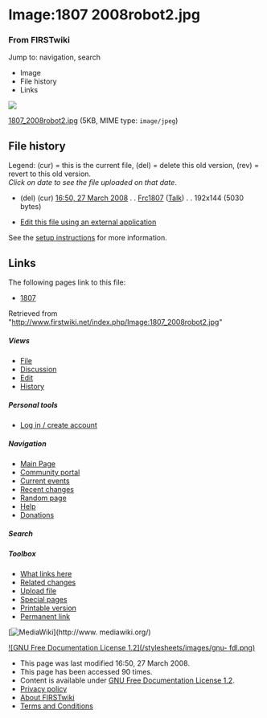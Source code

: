 

# Image:1807 2008robot2.jpg

### From FIRSTwiki

Jump to: navigation, search

  * Image
  * File history
  * Links

![](/media/8/82/1807_2008robot2.jpg)

[1807_2008robot2.jpg](/media/8/82/1807_2008robot2.jpg "1807 2008robot2.jpg" )
(5KB, MIME type: `image/jpeg`)

## File history

Legend: (cur) = this is the current file, (del) = delete this old version,
(rev) = revert to this old version.  
_Click on date to see the file uploaded on that date_.

  * (del) (cur) [16:50, 27 March 2008](/media/8/82/1807_2008robot2.jpg "/media/8/82/1807 2008robot2.jpg" ) . . [Frc1807](/index.php?title=User:Frc1807&action=edit "User:Frc1807" ) ([Talk](/index.php/User_talk:Frc1807 "User talk:Frc1807" )) . . 192x144 (5030 bytes)
  

  * [Edit this file using an external application](/index.php?title=Image:1807_2008robot2.jpg&action=edit&externaledit=true&mode=file "Image:1807 2008robot2.jpg" )

See the [setup
instructions](http://meta.wikimedia.org/wiki/Help:External_editors
"http://meta.wikimedia.org/wiki/Help:External_editors" ) for more information.

## Links

The following pages link to this file:

  * [1807](/index.php/1807 "1807" )

Retrieved from
"<http://www.firstwiki.net/index.php/Image:1807_2008robot2.jpg>"

##### Views

  * [File](/index.php/Image:1807_2008robot2.jpg)
  * [Discussion](/index.php?title=Image_talk:1807_2008robot2.jpg&action=edit)
  * [Edit](/index.php?title=Image:1807_2008robot2.jpg&action=edit)
  * [History](/index.php?title=Image:1807_2008robot2.jpg&action=history)

##### Personal tools

  * [Log in / create account](/index.php?title=Special:Userlogin&returnto=Image:1807_2008robot2.jpg)

[](/index.php/Main_Page "Main Page" )

##### Navigation

  * [Main Page](/index.php/Main_Page)
  * [Community portal](/index.php/FIRSTwiki:Community_portal)
  * [Current events](/index.php/Current_events)
  * [Recent changes](/index.php/Special:Recentchanges)
  * [Random page](/index.php/Special:Random)
  * [Help](/index.php/FIRSTwiki:Help)
  * [Donations](/index.php/FIRSTwiki:Site_support)

##### Search



##### Toolbox

  * [What links here](/index.php/Special:Whatlinkshere/Image:1807_2008robot2.jpg)
  * [Related changes](/index.php/Special:Recentchangeslinked/Image:1807_2008robot2.jpg)
  * [Upload file](/index.php/Special:Upload)
  * [Special pages](/index.php/Special:Specialpages)
  * [Printable version](/index.php?title=Image:1807_2008robot2.jpg&printable=yes)
  * [Permanent link](/index.php?title=Image:1807_2008robot2.jpg&oldid=67245)

[![MediaWiki](/skins/common/images/poweredby_mediawiki_88x31.png)](http://www.
mediawiki.org/)

[![GNU Free Documentation License 1.2](/stylesheets/images/gnu-
fdl.png)](http://www.gnu.org/copyleft/fdl.html)

  * This page was last modified 16:50, 27 March 2008.
  * This page has been accessed 90 times.
  * Content is available under [GNU Free Documentation License 1.2](http://www.gnu.org/copyleft/fdl.html "http://www.gnu.org/copyleft/fdl.html" ).
  * [Privacy policy](/index.php/FIRSTwiki:Privacy_policy "FIRSTwiki:Privacy policy" )
  * [About FIRSTwiki](/index.php/FIRSTwiki:About "FIRSTwiki:About" )
  * [Terms and Conditions](/index.php/FIRSTwiki:Terms_and_conditions "FIRSTwiki:Terms and conditions" )

